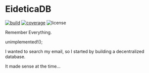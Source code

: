 # EideticaDB

[![build](https://img.shields.io/github/actions/workflow/status/arcuru/eideticadb/rust.yml?style=flat-square)](https://github.com/arcuru/eideticadb/actions)
[![coverage](https://img.shields.io/codecov/c/github/arcuru/eideticadb)](https://codecov.io/gh/arcuru/eideticadb)
![license](https://img.shields.io/github/license/arcuru/eideticadb)

Remember Everything.

unimplemented!();

I wanted to search my email, so I started by building a decentralized database.

It made sense at the time...
